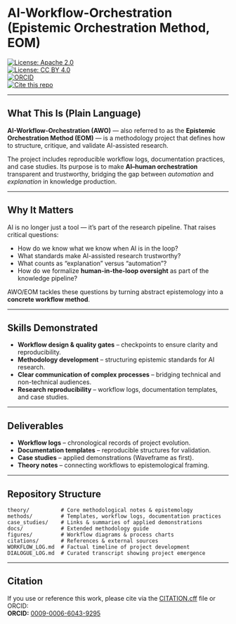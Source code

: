 # AI-Workflow-Orchestration (Epistemic Orchestration Method, EOM)

[![License: Apache 2.0](https://img.shields.io/badge/License-Apache_2.0-blue.svg)](LICENSE)  
[![License: CC BY 4.0](https://img.shields.io/badge/License-CC_BY_4.0-lightgrey.svg)](LICENSE-CC-BY-4.0.md)  
[![ORCID](https://img.shields.io/badge/ORCID-0009--0006--6043--9295-brightgreen.svg)](https://orcid.org/0009-0006-6043-9295)  
[![Cite this repo](https://img.shields.io/badge/Cite-CITATION.cff-important.svg)](CITATION.cff)  

---

## What This Is (Plain Language)

**AI-Workflow-Orchestration (AWO)** — also referred to as the **Epistemic Orchestration Method (EOM)** — is a methodology project that defines how to structure, critique, and validate AI-assisted research.  

The project includes reproducible workflow logs, documentation practices, and case studies. Its purpose is to make **AI–human orchestration** transparent and trustworthy, bridging the gap between *automation* and *explanation* in knowledge production.

---

## Why It Matters

AI is no longer just a tool — it’s part of the research pipeline. That raises critical questions:  

- How do we know what we know when AI is in the loop?  
- What standards make AI-assisted research trustworthy?  
- What counts as “explanation” versus “automation”?  
- How do we formalize **human-in-the-loop oversight** as part of the knowledge pipeline?  

AWO/EOM tackles these questions by turning abstract epistemology into a **concrete workflow method**.

---

## Skills Demonstrated

- **Workflow design & quality gates** – checkpoints to ensure clarity and reproducibility.  
- **Methodology development** – structuring epistemic standards for AI research.  
- **Clear communication of complex processes** – bridging technical and non-technical audiences.  
- **Research reproducibility** – workflow logs, documentation templates, and case studies.  

---

## Deliverables

- **Workflow logs** – chronological records of project evolution.  
- **Documentation templates** – reproducible structures for validation.  
- **Case studies** – applied demonstrations (Waveframe as first).  
- **Theory notes** – connecting workflows to epistemological framing.  

---

## Repository Structure

```
theory/          # Core methodological notes & epistemology
methods/         # Templates, workflow logs, documentation practices
case_studies/    # Links & summaries of applied demonstrations
docs/            # Extended methodology guide
figures/         # Workflow diagrams & process charts
citations/       # References & external sources
WORKFLOW_LOG.md  # Factual timeline of project development
DIALOGUE_LOG.md  # Curated transcript showing project emergence
```

---

## Citation

If you use or reference this work, please cite via the [CITATION.cff](CITATION.cff) file or ORCID:  
**ORCID:** [0009-0006-6043-9295](https://orcid.org/0009-0006-6043-9295)
